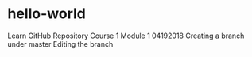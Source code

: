 # hello-world
Learn GitHub Repository
Course 1 Module 1 04192018
Creating a branch under master
Editing the branch
